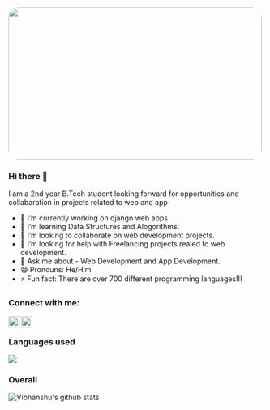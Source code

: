 <img src="https://images.unsplash.com/photo-1503437313881-503a91226402?ixid=MnwxMjA3fDB8MHxwaG90by1wYWdlfHx8fGVufDB8fHx8&ixlib=rb-1.2.1&auto=format&fit=crop&w=1778&q=80" style="border-radius:20px;" height=300px width=500px >


### Hi there 👋

I am a 2nd year B.Tech student looking forward for opportunities and collabaration in projects related to web and app-

- 🔭 I’m currently working on django web apps.
- 🌱 I’m learning Data Structures and Alogorithms.
- 👯 I’m looking to collaborate on web development projects.
- 🤔 I’m looking for help with Freelancing projects realed to web development.
- 💬 Ask me about - Web Development and App Development.
- 😄 Pronouns: He/Him
- ⚡ Fun fact:  There are over 700 different programming languages!!!

### Connect with me:

[<img align="left" alt="codeSTACKr | LinkedIn" width="22px" src="https://evergreenengineering.com/wp-content/uploads/2019/06/LinkedIn_logo_initials.png" />](https://www.linkedin.com/in/vibhanshu-garg)
[<img align="left" alt="codeSTACKr | Instagram" width="22px" src="https://cdn2.iconfinder.com/data/icons/social-media-2285/512/1_Instagram_colored_svg_1-512.png" />](https://www.instagram.com/garg.vibhanshu)
<br />

### Languages used

![](https://github-readme-stats.vercel.app/api/top-langs/?username=vibhanshu2001)

### Overall

![Vibhanshu's github stats](https://github-readme-stats.vercel.app/api?username=vibhanshu2001)


